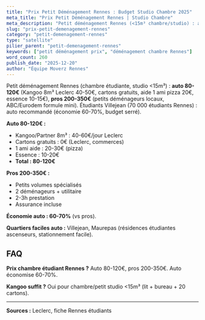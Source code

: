 ```yaml
---
title: "Prix Petit Déménagement Rennes : Budget Studio Chambre 2025"
meta_title: "Prix Petit Déménagement Rennes | Studio Chambre"
meta_description: "Petit déménagement Rennes (<15m³ chambre/studio) : auto 80-120€ (Kangoo 50€ + cartons), pros 200-350€. Étudiants Villejean : auto recommandé."
slug: "prix-petit-demenagement-rennes"
category: "petit-demenagement-rennes"
type: "satellite"
pilier_parent: "petit-demenagement-rennes"
keywords: ["petit déménagement prix", "déménagement chambre Rennes"]
word_count: 260
publish_date: "2025-12-20"
author: "Équipe Moverz Rennes"
---
```


Petit déménagement Rennes (chambre étudiante, studio <15m³) : **auto 80-120€** (Kangoo 8m³ Leclerc 40-50€, cartons gratuits, aide 1 ami pizza 20€, essence 10-15€), **pros 200-350€** (petits déménageurs locaux, ABC/Eurodem formule mini). Étudiants Villejean (70 000 étudiants Rennes) : auto recommandé (économie 60-70%, budget serré).

**Auto 80-120€ :**
- Kangoo/Partner 8m³ : 40-60€/jour Leclerc
- Cartons gratuits : 0€ (Leclerc, commerces)
- 1 ami aide : 20-30€ (pizza)
- Essence : 10-20€
- **Total : 80-120€**

**Pros 200-350€ :**
- Petits volumes spécialisés
- 2 déménageurs + utilitaire
- 2-3h prestation
- Assurance incluse

**Économie auto : 60-70%** (vs pros).

**Quartiers faciles auto :** Villejean, Maurepas (résidences étudiantes ascenseurs, stationnement facile).

## FAQ

**Prix chambre étudiant Rennes ?**
Auto 80-120€, pros 200-350€. Auto économise 60-70%.

**Kangoo suffit ?**
Oui pour chambre/petit studio <15m³ (lit + bureau + 20 cartons).

---
**Sources :** Leclerc, fiche Rennes étudiants

